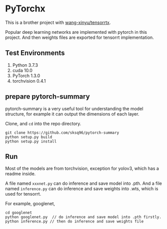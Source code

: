 # PyTorchx

This is a brother project with [wang-xinyu/tensorrtx](https://github.com/wang-xinyu/tensorrtx).

Popular deep learning networks are implemented with pytorch in this project. And then weights files are exported for tensorrt implementation.

## Test Environments
1. Python 3.7.3
2. cuda 10.0
3. PyTorch 1.3.0
4. torchvision 0.4.1

## prepare pytorch-summary

pytorch-summary is a very useful tool for understanding the model structure, for example it can output the dimensions of each layer.

Clone, and `cd` into the repo directory.

```
git clone https://github.com/sksq96/pytorch-summary
python setup.py build
python setup.py install
```

## Run

Most of the models are from torchvision, exception for yolov3, which has a readme inside.

A file named `xxxnet.py` can do inference and save model into .pth.
And a file named `inference.py` can do inference and save weights into .wts, which is used for tensorrt.

For example, googlenet,

```
cd googlenet
python googlenet.py  // do inference and save model into .pth firstly.
python inference.py // then do inference and save weights file
```
